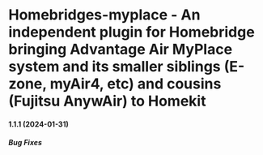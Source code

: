 # Homebridges-myplace - An independent plugin for Homebridge bringing Advantage Air MyPlace system and its smaller siblings (E-zone, myAir4, etc) and cousins (Fujitsu AnywAir) to Homekit
#### 1.1.1 (2024-01-31)

##### Bug Fixes
